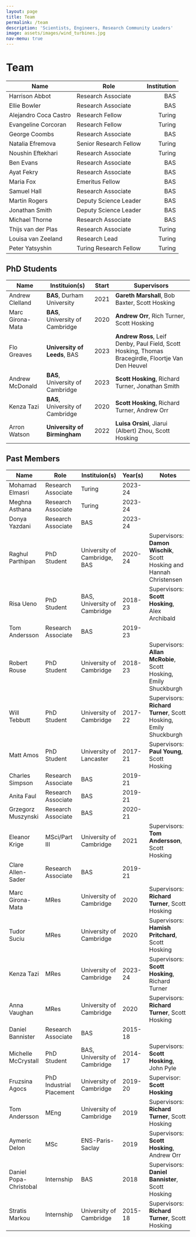 ```yaml
---
layout: page
title: Team
permalink: /team
description: 'Scientists, Engineers, Research Community Leaders'
image: assets/images/wind_turbines.jpg
nav-menu: true
---
```


<h1>Team</h1>

| Name | Role | Institution
| ---  | --- | ---: |
| Harrison Abbot        | Research Associate     | BAS     
| Ellie Bowler          | Research Associate     | BAS     
| Alejandro Coca Castro | Research Fellow        | Turing  
| Evangeline Corcoran   | Research Fellow        | Turing  
| George Coombs         | Research Associate     | BAS     
| Natalia Efremova      | Senior Research Fellow | Turing  
| Noushin Eftekhari     | Research Associate     | Turing  
| Ben Evans             | Research Associate     | BAS     
| Ayat Fekry            | Research Associate     | BAS     
| Maria Fox             | Emeritus Fellow        | BAS     
| Samuel Hall           | Research Associate     | BAS     
| Martin Rogers         | Deputy Science Leader  | BAS     
| Jonathan Smith        | Deputy Science Leader  | BAS     
| Michael Thorne        | Research Associate     | BAS     
| Thijs van der Plas    | Research Associate     | Turing  
| Louisa van Zeeland    | Research Lead          | Turing  
| Peter Yatsyshin       | Turing Research Fellow | Turing 

## PhD Students

| Name | Instituion(s) | Start | Supervisors
| ---  | --- | --- | --- |
| Andrew Clelland  | **BAS**, Durham University       | 2021 | **Gareth Marshall**, Bob Baxter, Scott Hosking |
| Marc Girona-Mata | **BAS**, University of Cambridge | 2020 | **Andrew Orr**, Rich Turner, Scott Hosking |
| Flo Greaves      | **University of Leeds**, BAS             | 2023 | **Andrew Ross**, Leif Denby, Paul Field, Scott Hosking, Thomas Bracegirdle, Floortje Van Den Heuvel |
| Andrew McDonald  | **BAS**, University of Cambridge | 2023 | **Scott Hosking**, Richard Turner, Jonathan Smith 
| Kenza Tazi       | **BAS**, University of Cambridge | 2020 | **Scott Hosking**, Richard Turner, Andrew Orr |
| Arron Watson     | **University of Birmingham**     | 2022 | **Luisa Orsini**, Jiarui (Albert) Zhou, Scott Hosking |
 
<!-- ## Masters Students -->

<!-- ## Internship Students -->

## Past Members

| Name | Role | Instituion(s) | Year(s) | Notes
| ---  | ---  | ---           | ---     | ---  |
| Mohamad Elmasri | Research Associate | Turing | 2023-24 | |
| Meghna Asthana  | Research Associate | Turing | 2023-24 | |
| Donya Yazdani   | Research Associate | BAS    | 2023-24 | |
| Raghul Parthipan| PhD Student        | University of Cambridge, BAS | 2020-24 | Supervisors: **Damon Wischik**, Scott Hosking and Hannah Christensen |
| Risa Ueno | PhD Student | BAS, University of Cambridge | 2018-23 | Supervisors: **Scott Hosking**, Alex Archibald |
| Tom Andersson   | Research Associate | BAS    | 2019-23 | |
| Robert Rouse    | PhD Student        | University of Cambridge | 2018-23 | Supervisors: **Allan McRobie**, Scott Hosking, Emily Shuckburgh |
| Will Tebbutt    | PhD Student | University of Cambridge | 2017-22 | Supervisors: **Richard Turner**, Scott Hosking, Emily Shuckburgh |
| Matt Amos | PhD Student | University of Lancaster | 2017-21 | Supervisors: **Paul Young**, Scott Hosking |
| Charles Simpson | Research Associate | BAS | 2019-21 | |
| Anita Faul | Research Associate | BAS | 2019-21 | |
| Grzegorz Muszynski | Research Associate | BAS | 2020-21 | |
| Eleanor Krige | MSci/Part III | University of Cambridge | 2021 | Supervisors: **Tom Andersson**, Scott Hosking |
| Clare Allen-Sader | Research Associate | BAS | 2019-21 | |
| Marc Girona-Mata | MRes | University of Cambridge | 2020 | Supervisors: **Richard Turner**, Scott Hosking |
| Tudor Suciu | MRes | University of Cambridge | 2020 | Supervisors: **Hamish Pritchard**, Scott Hosking |
| Kenza Tazi | MRes | University of Cambridge | 2023-24 | Supervisors: **Scott Hosking**, Richard Turner |
| Anna Vaughan | MRes | University of Cambridge | 2020 | Supervisors: **Richard Turner**, Scott Hosking |
| Daniel Bannister    | Research Associate | BAS | 2015-18 | |
| Michelle McCrystall | PhD Student | BAS, University of Cambridge | 2014-17 | Supervisors: **Scott Hosking**, John Pyle |
| Fruzsina Agocs | PhD Industrial Placement | University of Cambridge | 2019-20 | Supervisor: **Scott Hosking** |
| Tom Andersson | MEng | University of Cambridge | 2019 | Supervisors: **Richard Turner**, Scott Hosking |
| Aymeric Delon | MSc | ENS-Paris-Saclay | 2019 | Supervisors: **Scott Hosking**, Andrew Orr |
| Daniel Popa-Christobal | Internship | BAS | 2018 | Supervisors: **Daniel Bannister**, Scott Hosking |
| Stratis Markou | Internship | University of Cambridge | 2015-18 | Supervisors: **Richard Turner**, Scott Hosking |